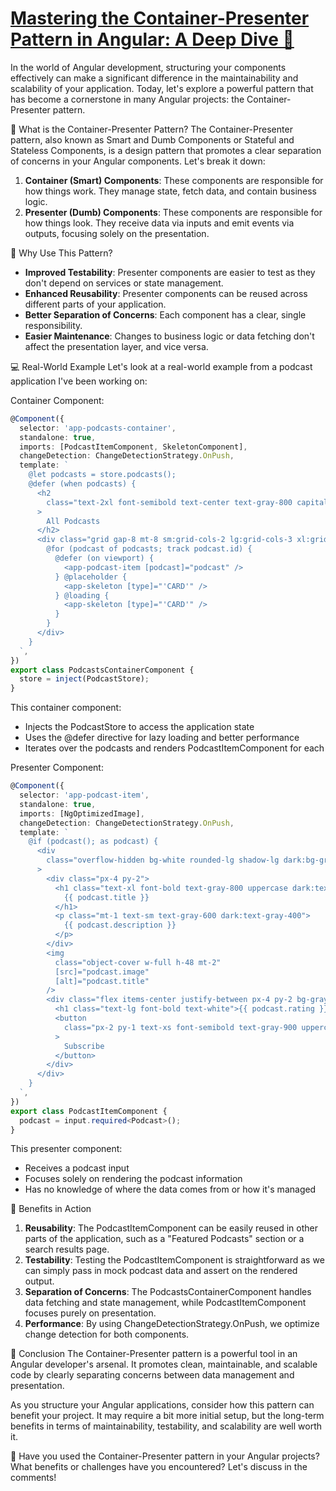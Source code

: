 # [Mastering the Container-Presenter Pattern in Angular: A Deep Dive 🚀](https://www.linkedin.com/pulse/mastering-container-presenter-pattern-angular-jes%C3%BAs-bened%C3%A9-3g4wf/)

In the world of Angular development, structuring your components effectively can make a significant difference in the maintainability and scalability of your application. Today, let's explore a powerful pattern that has become a cornerstone in many Angular projects: the Container-Presenter pattern.

🧩 What is the Container-Presenter Pattern?
The Container-Presenter pattern, also known as Smart and Dumb Components or Stateful and Stateless Components, is a design pattern that promotes a clear separation of concerns in your Angular components. Let's break it down:

1. **Container (Smart) Components**: These components are responsible for how things work. They manage state, fetch data, and contain business logic.
2. **Presenter (Dumb) Components**: These components are responsible for how things look. They receive data via inputs and emit events via outputs, focusing solely on the presentation.

🌟 Why Use This Pattern?

- **Improved Testability**: Presenter components are easier to test as they don't depend on services or state management.
- **Enhanced Reusability**: Presenter components can be reused across different parts of your application.
- **Better Separation of Concerns**: Each component has a clear, single responsibility.
- **Easier Maintenance**: Changes to business logic or data fetching don't affect the presentation layer, and vice versa.

💻 Real-World Example
Let's look at a real-world example from a podcast application I've been working on:

Container Component:

```typescript
@Component({
  selector: 'app-podcasts-container',
  standalone: true,
  imports: [PodcastItemComponent, SkeletonComponent],
  changeDetection: ChangeDetectionStrategy.OnPush,
  template: `
    @let podcasts = store.podcasts();
    @defer (when podcasts) {
      <h2
        class="text-2xl font-semibold text-center text-gray-800 capitalize lg:text-3xl dark:text-white"
      >
        All Podcasts
      </h2>
      <div class="grid gap-8 mt-8 sm:grid-cols-2 lg:grid-cols-3 xl:grid-cols-4">
        @for (podcast of podcasts; track podcast.id) {
          @defer (on viewport) {
            <app-podcast-item [podcast]="podcast" />
          } @placeholder {
            <app-skeleton [type]="'CARD'" />
          } @loading {
            <app-skeleton [type]="'CARD'" />
          }
        }
      </div>
    }
  `,
})
export class PodcastsContainerComponent {
  store = inject(PodcastStore);
}
```

This container component:

- Injects the PodcastStore to access the application state
- Uses the @defer directive for lazy loading and better performance
- Iterates over the podcasts and renders PodcastItemComponent for each

Presenter Component:

```typescript
@Component({
  selector: 'app-podcast-item',
  standalone: true,
  imports: [NgOptimizedImage],
  changeDetection: ChangeDetectionStrategy.OnPush,
  template: `
    @if (podcast(); as podcast) {
      <div
        class="overflow-hidden bg-white rounded-lg shadow-lg dark:bg-gray-800"
      >
        <div class="px-4 py-2">
          <h1 class="text-xl font-bold text-gray-800 uppercase dark:text-white">
            {{ podcast.title }}
          </h1>
          <p class="mt-1 text-sm text-gray-600 dark:text-gray-400">
            {{ podcast.description }}
          </p>
        </div>
        <img
          class="object-cover w-full h-48 mt-2"
          [src]="podcast.image"
          [alt]="podcast.title"
        />
        <div class="flex items-center justify-between px-4 py-2 bg-gray-900">
          <h1 class="text-lg font-bold text-white">{{ podcast.rating }}</h1>
          <button
            class="px-2 py-1 text-xs font-semibold text-gray-900 uppercase transition-colors duration-300 transform bg-white rounded hover:bg-gray-200 focus:bg-gray-400 focus:outline-none"
          >
            Subscribe
          </button>
        </div>
      </div>
    }
  `,
})
export class PodcastItemComponent {
  podcast = input.required<Podcast>();
}
```

This presenter component:

- Receives a podcast input
- Focuses solely on rendering the podcast information
- Has no knowledge of where the data comes from or how it's managed

🎯 Benefits in Action

1. **Reusability**: The PodcastItemComponent can be easily reused in other parts of the application, such as a "Featured Podcasts" section or a search results page.
2. **Testability**: Testing the PodcastItemComponent is straightforward as we can simply pass in mock podcast data and assert on the rendered output.
3. **Separation of Concerns**: The PodcastsContainerComponent handles data fetching and state management, while PodcastItemComponent focuses purely on presentation.
4. **Performance**: By using ChangeDetectionStrategy.OnPush, we optimize change detection for both components.

🚀 Conclusion
The Container-Presenter pattern is a powerful tool in an Angular developer's arsenal. It promotes clean, maintainable, and scalable code by clearly separating concerns between data management and presentation.

As you structure your Angular applications, consider how this pattern can benefit your project. It may require a bit more initial setup, but the long-term benefits in terms of maintainability, testability, and scalability are well worth it.

💬 Have you used the Container-Presenter pattern in your Angular projects? What benefits or challenges have you encountered? Let's discuss in the comments!
